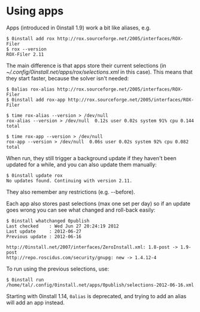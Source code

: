 # Using apps

Apps (introduced in 0install 1.9) work a bit like aliases, e.g.

```shell
$ 0install add rox http://rox.sourceforge.net/2005/interfaces/ROX-Filer
$ rox --version
ROX-Filer 2.11
```

The main difference is that apps store their current selections (in _~/.config/0install.net/apps/rox/selections.xml_ in this case). This means that they start faster, because the solver isn't needed:

```shell
$ 0alias rox-alias http://rox.sourceforge.net/2005/interfaces/ROX-Filer
$ 0install add rox-app http://rox.sourceforge.net/2005/interfaces/ROX-Filer

$ time rox-alias --version > /dev/null
rox-alias --version > /dev/null  0.12s user 0.02s system 91% cpu 0.144 total

$ time rox-app --version > /dev/null
rox-app --version > /dev/null  0.06s user 0.02s system 92% cpu 0.082 total
```

When run, they still trigger a background update if they haven't been updated for a while, and you can also update them manually:

```shell
$ 0install update rox
No updates found. Continuing with version 2.11.
```

They also remember any restrictions (e.g. --before).

Each app also stores past selections (max one set per day) so if an update goes wrong you can see what changed and roll-back easily:

```shell
$ 0install whatchanged 0publish
Last checked    : Wed Jun 27 20:24:19 2012
Last update     : 2012-06-27
Previous update : 2012-06-16

http://0install.net/2007/interfaces/ZeroInstall.xml: 1.8-post -> 1.9-post
http://repo.roscidus.com/security/gnupg: new -> 1.4.12-4
```

To run using the previous selections, use:

```shell
$ 0install run /home/tal/.config/0install.net/apps/0publish/selections-2012-06-16.xml
```

Starting with 0install 1.14, `0alias` is deprecated, and trying to add an alias will add an app instead.
